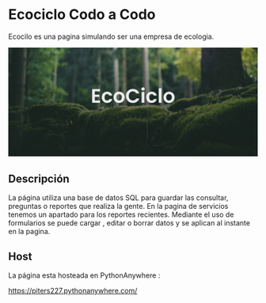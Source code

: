 
# Ecociclo Codo a Codo

Ecocilo es una pagina simulando ser una empresa de ecologia. 

![Header de la pagina](src/static/imagenes/screenshot.png)

## Descripción
La página utiliza una base de datos SQL para guardar las consultar, preguntas o reportes que realiza la gente.
En la pagina de servicios tenemos un apartado para los reportes recientes.
Mediante el uso de formularios se puede cargar , editar o borrar datos y se aplican al instante en la pagina.

## Host
La página esta hosteada en PythonAnywhere :

https://piters227.pythonanywhere.com/



